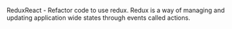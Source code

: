 ReduxReact - Refactor code to use redux.
Redux is a way of managing and updating application wide states through events called actions.
 